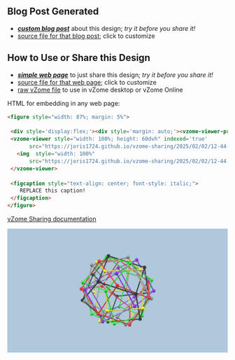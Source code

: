 
## Blog Post Generated

 - [***custom blog post***](<https://joris1724.github.io/vzome-sharing/2025/02/02/Compound-of-6-Pentagonal-Prisms-12-44-18.html>) about this design; *try it before you share it!*
 - [source file for that blog post](<https://github.com/joris1724/vzome-sharing/edit/main/_posts/2025-02-02-Compound-of-6-Pentagonal-Prisms-12-44-18.md>); click to customize
 


## How to Use or Share this Design

 - [***simple web page***](<https://joris1724.github.io/vzome-sharing/2025/02/02/12-44-18-Compound-of-6-Pentagonal-Prisms/>) to just share this design; *try it before you share it!*
 - [source file for that web page](<https://github.com/joris1724/vzome-sharing/edit/main/2025/02/02/12-44-18-Compound-of-6-Pentagonal-Prisms/index.md>); click to customize
 - [raw vZome file](<https://raw.githubusercontent.com/joris1724/vzome-sharing/main/2025/02/02/12-44-18-Compound-of-6-Pentagonal-Prisms/Compound-of-6-Pentagonal-Prisms.vZome>) to use in vZome desktop or vZome Online
 
 HTML for embedding in any web page:
 ```html
<figure style="width: 87%; margin: 5%">
  
  <div style='display:flex;'><div style='margin: auto;'><vzome-viewer-previous label='prev step'></vzome-viewer-previous><vzome-viewer-next label='next step'></vzome-viewer-next></div></div>
  <vzome-viewer style="width: 100%; height: 60dvh" indexed='true'
        src="https://joris1724.github.io/vzome-sharing/2025/02/02/12-44-18-Compound-of-6-Pentagonal-Prisms/Compound-of-6-Pentagonal-Prisms.vZome" >
    <img  style="width: 100%"
        src="https://joris1724.github.io/vzome-sharing/2025/02/02/12-44-18-Compound-of-6-Pentagonal-Prisms/Compound-of-6-Pentagonal-Prisms.png" >
  </vzome-viewer>

  <figcaption style="text-align: center; font-style: italic;">
     REPLACE this caption!
  </figcaption>
</figure>

 ```

[vZome Sharing documentation](https://vzome.github.io/vzome/sharing.html#how-it-works)

![Image](<Compound-of-6-Pentagonal-Prisms.png>)

